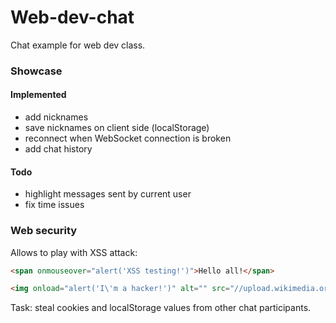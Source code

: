 # Web-dev-chat

Chat example for web dev class.

### Showcase

#### Implemented
- add nicknames
- save nicknames on client side (localStorage)
- reconnect when WebSocket connection is broken
- add chat history

#### Todo
- highlight messages sent by current user
- fix time issues

### Web security

Allows to play with XSS attack:

```html
<span onmouseover="alert('XSS testing!')">Hello all!</span>
```

```html
<img onload="alert('I\'m a hacker!')" alt="" src="//upload.wikimedia.org/wikipedia/commons/thumb/c/c4/Backlit_keyboard.jpg/220px-Backlit_keyboard.jpg" decoding="async" width="220" height="124">
```

Task: steal cookies and localStorage values from other chat participants.
